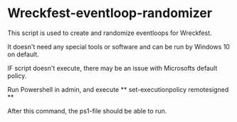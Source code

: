 # Wreckfest-eventloop-randomizer
 
This script is used to create and randomize eventloops for Wreckfest. 

It doesn't need any special tools or software and can be run by Windows 10 on default.

IF script doesn't execute, there may be an issue with Microsofts default policy.

Run Powershell in admin, and execute 
** set-executionpolicy remotesigned ** 

After this command, the ps1-file should be able to run.
